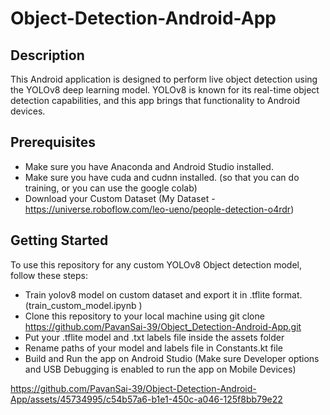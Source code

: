 # Object-Detection-Android-App

## Description

This Android application is designed to perform live object detection using the YOLOv8 deep learning model. YOLOv8 is known for its real-time object detection capabilities, and this app brings that functionality to Android devices.

## Prerequisites
- Make sure you have Anaconda and Android Studio installed.
- Make sure you have cuda and cudnn installed. (so that you can do training, or you can use the google colab)
- Download your Custom Dataset (My Dataset - https://universe.roboflow.com/leo-ueno/people-detection-o4rdr)

## Getting Started

To use this repository for any custom YOLOv8 Object detection model, follow these steps:

- Train yolov8 model on custom dataset and export it in .tflite format. (train_custom_model.ipynb )
- Clone this repository to your local machine using git clone https://github.com/PavanSai-39/Object_Detection-Android-App.git
- Put your .tflite model and .txt labels file inside the assets folder
- Rename paths of your model and labels file in Constants.kt file
- Build and Run the app on Android Studio (Make sure Developer options and USB Debugging is enabled to run the app on Mobile Devices)



https://github.com/PavanSai-39/Object-Detection-Android-App/assets/45734995/c54b57a6-b1e1-450c-a046-125f8bb79e22

